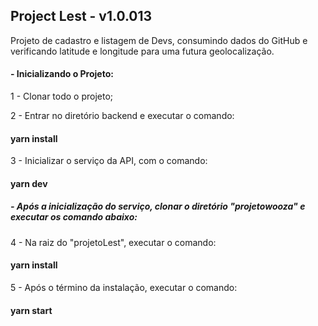  ## Project Lest - v1.0.013

Projeto de cadastro e listagem de Devs, consumindo dados do GitHub e verificando latitude e longitude para uma futura geolocalização.


#### - Inicializando o Projeto:


1 - Clonar todo o projeto;

2 - Entrar no diretório backend e executar o comando:


####  yarn install


3 - Inicializar o serviço da API, com o comando:


####  yarn dev


##### - Após a inicialização do serviço, clonar o diretório "projetowooza" e executar os comando abaixo:


4 - Na raiz do "projetoLest", executar o comando:


####  yarn install


5 - Após o término da instalação, executar o comando:


####  yarn start


